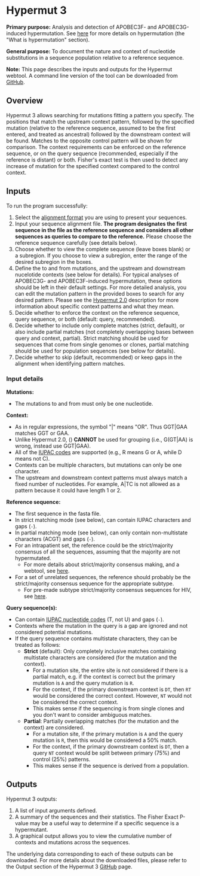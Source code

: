 # Hypermut 3

**Primary purpose:** Analysis and detection of APOBEC3F- and APOBEC3G-induced hypermutation. 
See [here](https://www.hiv.lanl.gov/content/sequence/HYPERMUT/Readme.html) for more details on hypermutation (the "What is hypermutation" section). 

**General purpose:** To document the nature and context of nucleotide substitutions in a sequence population relative to a reference sequence.

**Note:** This page describes the inputs and outputs for the Hypermut webtool. A command line version of the tool can be downloaded from [GitHub](https://github.com/MolEvolEpid/hypermut/tree/main). 

## Overview

Hypermut 3 allows searching for mutations fitting a pattern you specify. 
The positions that match the upstream context pattern, followed by the specified mutation (relative to the reference sequence, 
assumed to be the first entered, and treated as ancestral) followed by the downstream context will be found. 
Matches to the opposite control pattern will be shown for comparison. 
The context requirements can be enforced on the reference sequence, or on the query sequence (recommended, especially if the reference is distant) or both. 
Fisher's exact test is then used to detect any increase of mutation for the specified context compared to the control context.

## Inputs

To run the program successfully:

1. Select the [alignment format](https://www.hiv.lanl.gov/content/sequence/HelpDocs/SEQsamples.html) you are using to present your sequences. 
1. Input your sequence alignment file. **The program designates the first sequence in the file as the reference sequence and considers all other sequences as queries to compare to the reference.** Please choose the reference sequence carefully (see details below). 
1. Choose whether to view the complete sequence (leave boxes blank) or a subregion. If you choose to view a subregion, enter the range of the desired subregion in the boxes.
1. Define the to and from mutations, and the upstream and downstream nucelotide contexts (see below for details). For typical analyses of APOBEC3G- and APOBEC3F-induced hypermutation, these options should be left in their default settings. For more detailed analysis, you can edit the mutation pattern in the provided boxes to search for any desired pattern. Please see the [Hypermut 2.0](https://www.hiv.lanl.gov/content/sequence/HYPERMUT/background.html) description for more information about specific context patterns and what they mean.
1. Decide whether to enforce the context on the reference sequence, query sequence, or both (default: query, recommended). 
1. Decide whether to include only complete matches (strict, default), or also include partial matches (not completely overlapping bases between query and context, partial). Strict matching should be used for sequences that come from single genomes or clones, partial matching should be used for population sequences (see below for details). 
1. Decide whether to skip (default, recommended) or keep gaps in the alignment when identifying pattern matches. 

### Input details

**Mutations:**

- The mutations to and from must only be one nucleotide. 

**Context:**

- As in regular expressions, the symbol "|" means "OR". Thus GGT|GAA matches GGT or GAA.
- Unlike Hypermut 2.0, () **CANNOT** be used for grouping (i.e.,  G(GT|AA) is wrong, instead use GGT|GAA).
- All of the [IUPAC codes](https://www.hiv.lanl.gov/content/sequence/HelpDocs/IUPAC.html) are supported 
  (e.g., R means G or A, while D means not C).
- Contexts can be multiple characters, but mutations can only be one character. 
- The upstream and downstream context patterns must always match a fixed number of nucleotides.
  For example, A|TC is not allowed as a pattern because it could have length 1 or 2.

**Reference sequence:**

- The first sequence in the fasta file.
- In strict matching mode (see below), can contain IUPAC characters and gaps (`-`). 
- In partial matching mode (see below), can only contain non-multistate characters (ACGT) and gaps (`-`).
- For an intrapatient set, the reference could be the strict/majority consensus of all the sequences, assuming that the majority are not hypermutated.
  - For more details about strict/majority consensus making, and a webtool, see [here](https://www.hiv.lanl.gov/content/sequence/CONSENSUS/consensus.html).
- For a set of unrelated sequences, the reference should probably be the strict/majority consensus sequence for the appropriate subtype.
  - For pre-made subtype strict/majority consensus sequences for HIV, see [here](https://www.hiv.lanl.gov/content/sequence/NEWALIGN/align.html).

**Query sequence(s):**

- Can contain [IUPAC nucleotide codes](https://www.bioinformatics.org/sms/iupac.html) (T, not U) and gaps (`-`).
- Contexts where the mutation in the query is a gap are ignored and not considered potential mutations.
- If the query sequence contains multistate characters, they can be treated as follows: 
  - **Strict** (default): Only completely inclusive matches containing multistate characters are considered (for the mutation and the context). 
    - For a mutation site, the entire site is not considered if there is a partial match, e.g. if the context is correct but the primary mutation is `A` and the query mutation is `R`. 
    - For the context, if the primary downstream context is `DT`, then `RT` would be considered the correct context. However, `NT` would not be considered the correct context. 
    - This makes sense if the sequencing is from single clones and you don't want to consider ambiguous matches.
  - **Partial**: Partially overlapping matches (for the mutation and the context) are considered.  
    - For a mutation site, if the primary mutation is `A` and the query mutation is `R`, then this would be considered a 50% match. 
    - For the context, if the primary downstream context is `DT`, then a query `NT` context would be split between primary (75%) and control (25%) patterns. 
    - This makes sense if the sequence is derived from a population.
 
## Outputs

Hypermut 3 outputs: 

1. A list of input arguments defined.
1. A summary of the sequences and their statistics. The Fisher Exact P-value may be a useful way to determine if a specific sequence is a hypermutant. 
1. A graphical output allows you to view the cumulative number of contexts and mutations across the sequences.

The underlying data corresponding to each of these outputs can be downloaded. For more details about the downloaded files, please refer to the Output section of the Hypermut 3 [GitHub](https://github.com/MolEvolEpid/hypermut/tree/main) page. 
